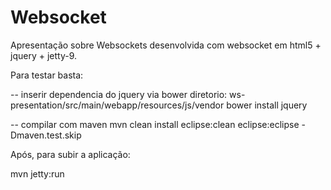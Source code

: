# Websocket
Apresentação sobre Websockets desenvolvida com websocket em html5 + jquery + jetty-9.

Para testar basta: 
  
  -- inserir dependencia do jquery via bower
  diretorio: ws-presentation/src/main/webapp/resources/js/vendor
  bower install jquery

  -- compilar com maven
  mvn clean install eclipse:clean eclipse:eclipse -Dmaven.test.skip

Após, para subir a aplicação: 

  mvn jetty:run
